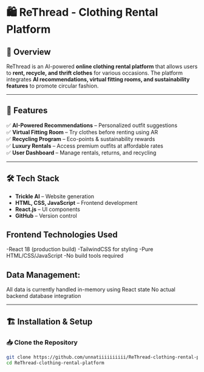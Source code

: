 # 🛍️ ReThread - Clothing Rental Platform

## 🚀 Overview
ReThread is an AI-powered **online clothing rental platform** that allows users to **rent, recycle, and thrift clothes** for various occasions. The platform integrates **AI recommendations, virtual fitting rooms, and sustainability features** to promote circular fashion.  

  

---

## 🎯 Features
✅ **AI-Powered Recommendations** – Personalized outfit suggestions  
✅ **Virtual Fitting Room** – Try clothes before renting using AR  
✅ **Recycling Program** – Eco-points & sustainability rewards  
✅ **Luxury Rentals** – Access premium outfits at affordable rates  
✅ **User Dashboard** – Manage rentals, returns, and recycling  

---

## 🛠️ Tech Stack
- **Trickle AI** – Website generation  
- **HTML, CSS, JavaScript** – Frontend development  
- **React.js** – UI components  
- **GitHub** – Version control  

## Frontend Technologies Used
-React 18 (production build)
-TailwindCSS for styling
-Pure HTML/CSS/JavaScript
-No build tools required

## Data Management:
All data is currently handled in-memory using React state
No actual backend database integration

---

## 🏗️ Installation & Setup

### 📥 Clone the Repository  
```bash
git clone https://github.com/unnatiiiiiiiiii/ReThread-clothing-rental-platform.git
cd ReThread-clothing-rental-platform
